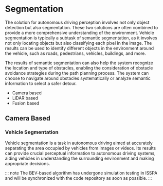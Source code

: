# Segmentation

The solution for autonomous driving perception involves not only object detection but also segmentation. These two solutions are often combined to provide a more comprehensive understanding of the environment. Vehicle segmentation is typically a subtask of semantic segmentation, as it involves not only locating objects but also classifying each pixel in the image. The results can be used to identify different objects in the environment around the vehicle, such as roads, pedestrians, vehicles, buildings, and more.

The results of semantic segmentation can also help the system recognize the location and type of obstacles, enabling the consideration of obstacle avoidance strategies during the path planning process. The system can choose to navigate around obstacles systematically or analyze semantic information to select a safer detour.

- Camera based
- LiDAR based
- Fusion based

## Camera Based

<a style="display: none;" rel="me" href="https://fosstodon.org/@readthedocs">Mastodon</a>

### Vehicle Segmentation

Vehicle segmentation is a task in autonomous driving aimed at accurately separating the area occupied by vehicles from images or videos. Its results can provide crucial perceptual information to autonomous driving systems, aiding vehicles in understanding the surrounding environment and making appropriate decisions.

::: note
The BEV-based algorithm has undergone simulation testing in ISSPA and will be synchronized with the code repository as soon as possible.
:::